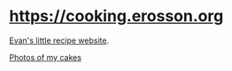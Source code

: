 # https://cooking.erosson.org

[Evan's little recipe website](https://mastodon.social/@erosson).

[Photos of my cakes](https://mastodon.social/@erosson)